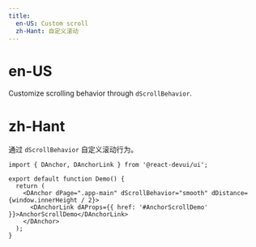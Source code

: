 ```yaml
---
title:
  en-US: Custom scroll
  zh-Hant: 自定义滚动
---
```


# en-US

Customize scrolling behavior through `dScrollBehavior`.

# zh-Hant

通过 `dScrollBehavior` 自定义滚动行为。

```tsx
import { DAnchor, DAnchorLink } from '@react-devui/ui';

export default function Demo() {
  return (
    <DAnchor dPage=".app-main" dScrollBehavior="smooth" dDistance={window.innerHeight / 2}>
      <DAnchorLink dAProps={{ href: '#AnchorScrollDemo' }}>AnchorScrollDemo</DAnchorLink>
    </DAnchor>
  );
}
```
